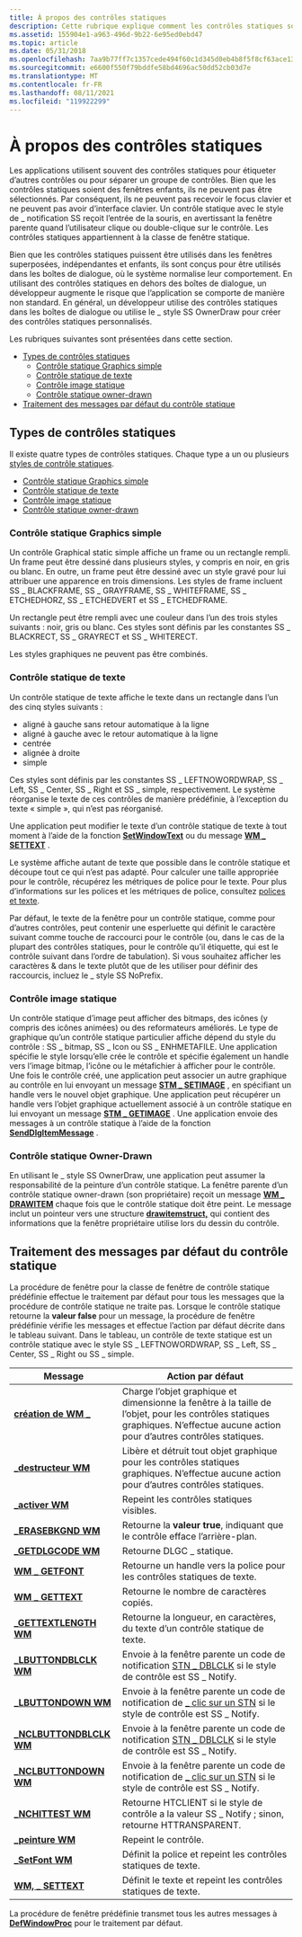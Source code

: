 ```yaml
---
title: À propos des contrôles statiques
description: Cette rubrique explique comment les contrôles statiques sont utilisés.
ms.assetid: 155904e1-a963-496d-9b22-6e95ed0ebd47
ms.topic: article
ms.date: 05/31/2018
ms.openlocfilehash: 7aa9b77ff7c1357cede494f60c1d345d0eb4b8f5f8cf63ace13176179d385794
ms.sourcegitcommit: e6600f550f79bddfe58bd4696ac50dd52cb03d7e
ms.translationtype: MT
ms.contentlocale: fr-FR
ms.lasthandoff: 08/11/2021
ms.locfileid: "119922299"
---
```

# <a name="about-static-controls"></a>À propos des contrôles statiques

Les applications utilisent souvent des contrôles statiques pour étiqueter d’autres contrôles ou pour séparer un groupe de contrôles. Bien que les contrôles statiques soient des fenêtres enfants, ils ne peuvent pas être sélectionnés. Par conséquent, ils ne peuvent pas recevoir le focus clavier et ne peuvent pas avoir d’interface clavier. Un contrôle statique avec le style de \_ notification SS reçoit l’entrée de la souris, en avertissant la fenêtre parente quand l’utilisateur clique ou double-clique sur le contrôle. Les contrôles statiques appartiennent à la classe de fenêtre statique.

Bien que les contrôles statiques puissent être utilisés dans les fenêtres superposées, indépendantes et enfants, ils sont conçus pour être utilisés dans les boîtes de dialogue, où le système normalise leur comportement. En utilisant des contrôles statiques en dehors des boîtes de dialogue, un développeur augmente le risque que l’application se comporte de manière non standard. En général, un développeur utilise des contrôles statiques dans les boîtes de dialogue ou utilise le \_ style SS OwnerDraw pour créer des contrôles statiques personnalisés.

Les rubriques suivantes sont présentées dans cette section.

-   [Types de contrôles statiques](#static-control-types)
    -   [Contrôle statique Graphics simple](#simple-graphics-static-control)
    -   [Contrôle statique de texte](#text-static-control)
    -   [Contrôle image statique](#image-static-control)
    -   [Contrôle statique owner-drawn](#owner-drawn-static-control)
-   [Traitement des messages par défaut du contrôle statique](#static-control-default-message-processing)

## <a name="static-control-types"></a>Types de contrôles statiques

Il existe quatre types de contrôles statiques. Chaque type a un ou plusieurs [styles de contrôle statiques](static-control-styles.md).

-   [Contrôle statique Graphics simple](#simple-graphics-static-control)
-   [Contrôle statique de texte](#text-static-control)
-   [Contrôle image statique](#image-static-control)
-   [Contrôle statique owner-drawn](#owner-drawn-static-control)

### <a name="simple-graphics-static-control"></a>Contrôle statique Graphics simple

Un contrôle Graphical static simple affiche un frame ou un rectangle rempli. Un frame peut être dessiné dans plusieurs styles, y compris en noir, en gris ou blanc. En outre, un frame peut être dessiné avec un style gravé pour lui attribuer une apparence en trois dimensions. Les styles de frame incluent SS \_ BLACKFRAME, SS \_ GRAYFRAME, SS \_ WHITEFRAME, SS \_ ETCHEDHORZ, SS \_ ETCHEDVERT et SS \_ ETCHEDFRAME.

Un rectangle peut être rempli avec une couleur dans l’un des trois styles suivants : noir, gris ou blanc. Ces styles sont définis par les constantes SS \_ BLACKRECT, SS \_ GRAYRECT et SS \_ WHITERECT.

Les styles graphiques ne peuvent pas être combinés.

### <a name="text-static-control"></a>Contrôle statique de texte

Un contrôle statique de texte affiche le texte dans un rectangle dans l’un des cinq styles suivants :

-   aligné à gauche sans retour automatique à la ligne
-   aligné à gauche avec le retour automatique à la ligne
-   centrée
-   alignée à droite
-   simple

Ces styles sont définis par les constantes SS \_ LEFTNOWORDWRAP, SS \_ Left, SS \_ Center, SS \_ Right et SS \_ simple, respectivement. Le système réorganise le texte de ces contrôles de manière prédéfinie, à l’exception du texte « simple », qui n’est pas réorganisé.

Une application peut modifier le texte d’un contrôle statique de texte à tout moment à l’aide de la fonction [**SetWindowText**](/windows/desktop/api/winuser/nf-winuser-setwindowtexta) ou du message [**WM \_ SETTEXT**](/windows/desktop/winmsg/wm-settext) .

Le système affiche autant de texte que possible dans le contrôle statique et découpe tout ce qui n’est pas adapté. Pour calculer une taille appropriée pour le contrôle, récupérez les métriques de police pour le texte. Pour plus d’informations sur les polices et les métriques de police, consultez [polices et texte](/windows/desktop/gdi/fonts-and-text).

Par défaut, le texte de la fenêtre pour un contrôle statique, comme pour d’autres contrôles, peut contenir une esperluette qui définit le caractère suivant comme touche de raccourci pour le contrôle (ou, dans le cas de la plupart des contrôles statiques, pour le contrôle qu’il étiquette, qui est le contrôle suivant dans l’ordre de tabulation). Si vous souhaitez afficher les caractères & dans le texte plutôt que de les utiliser pour définir des raccourcis, incluez le \_ style SS NoPrefix.

### <a name="image-static-control"></a>Contrôle image statique

Un contrôle statique d’image peut afficher des bitmaps, des icônes (y compris des icônes animées) ou des reformateurs améliorés. Le type de graphique qu’un contrôle statique particulier affiche dépend du style du contrôle : SS \_ bitmap, SS \_ Icon ou SS \_ ENHMETAFILE. Une application spécifie le style lorsqu’elle crée le contrôle et spécifie également un handle vers l’image bitmap, l’icône ou le métafichier à afficher pour le contrôle. Une fois le contrôle créé, une application peut associer un autre graphique au contrôle en lui envoyant un message [**STM \_ SETIMAGE**](stm-setimage.md) , en spécifiant un handle vers le nouvel objet graphique. Une application peut récupérer un handle vers l’objet graphique actuellement associé à un contrôle statique en lui envoyant un message [**STM \_ GETIMAGE**](stm-getimage.md) . Une application envoie des messages à un contrôle statique à l’aide de la fonction [**SendDlgItemMessage**](/windows/desktop/api/winuser/nf-winuser-senddlgitemmessagea) .

### <a name="owner-drawn-static-control"></a>Contrôle statique Owner-Drawn

En utilisant le \_ style SS OwnerDraw, une application peut assumer la responsabilité de la peinture d’un contrôle statique. La fenêtre parente d’un contrôle statique owner-drawn (son propriétaire) reçoit un message [**WM \_ DRAWITEM**](wm-drawitem.md) chaque fois que le contrôle statique doit être peint. Le message inclut un pointeur vers une structure [**drawitemstruct,**](/windows/win32/api/winuser/ns-winuser-drawitemstruct) qui contient des informations que la fenêtre propriétaire utilise lors du dessin du contrôle.

## <a name="static-control-default-message-processing"></a>Traitement des messages par défaut du contrôle statique

La procédure de fenêtre pour la classe de fenêtre de contrôle statique prédéfinie effectue le traitement par défaut pour tous les messages que la procédure de contrôle statique ne traite pas. Lorsque le contrôle statique retourne la **valeur false** pour un message, la procédure de fenêtre prédéfinie vérifie les messages et effectue l’action par défaut décrite dans le tableau suivant. Dans le tableau, un contrôle de texte statique est un contrôle statique avec le style SS \_ LEFTNOWORDWRAP, SS \_ Left, SS \_ Center, SS \_ Right ou SS \_ simple.



| Message                                                | Action par défaut                                                                                                                              |
|--------------------------------------------------------|---------------------------------------------------------------------------------------------------------------------------------------------|
| [**création de WM \_**](/windows/desktop/winmsg/wm-create)                     | Charge l’objet graphique et dimensionne la fenêtre à la taille de l’objet, pour les contrôles statiques graphiques. N’effectue aucune action pour d’autres contrôles statiques. |
| [**\_destructeur WM**](/windows/desktop/winmsg/wm-destroy)                   | Libère et détruit tout objet graphique pour les contrôles statiques graphiques. N’effectue aucune action pour d’autres contrôles statiques.                              |
| [**\_activer WM**](/windows/desktop/winmsg/wm-enable)                     | Repeint les contrôles statiques visibles.                                                                                                           |
| [**\_ERASEBKGND WM**](/windows/desktop/winmsg/wm-erasebkgnd)             | Retourne la **valeur true**, indiquant que le contrôle efface l’arrière-plan.                                                                             |
| [**\_GETDLGCODE WM**](/windows/desktop/dlgbox/wm-getdlgcode)             | Retourne DLGC \_ statique.                                                                                                                       |
| [**WM \_ GETFONT**](/windows/desktop/winmsg/wm-getfont)                   | Retourne un handle vers la police pour les contrôles statiques de texte.                                                                                      |
| [**WM \_ GETTEXT**](/windows/desktop/winmsg/wm-gettext)                   | Retourne le nombre de caractères copiés.                                                                                                    |
| [**\_GETTEXTLENGTH WM**](/windows/desktop/winmsg/wm-gettextlength)       | Retourne la longueur, en caractères, du texte d’un contrôle statique de texte.                                                                   |
| [**\_LBUTTONDBLCLK WM**](/windows/desktop/inputdev/wm-lbuttondblclk)     | Envoie à la fenêtre parente un code de notification [STN \_ DBLCLK](stn-dblclk.md) si le style de contrôle est SS \_ Notify.                              |
| [**\_LBUTTONDOWN WM**](/windows/desktop/inputdev/wm-lbuttondown)         | Envoie à la fenêtre parente un code de notification de [ \_ clic sur un STN](stn-clicked.md) si le style de contrôle est SS \_ Notify.                            |
| [**\_NCLBUTTONDBLCLK WM**](/windows/desktop/inputdev/wm-nclbuttondblclk) | Envoie à la fenêtre parente un code de notification [STN \_ DBLCLK](stn-dblclk.md) si le style de contrôle est SS \_ Notify.                              |
| [**\_NCLBUTTONDOWN WM**](/windows/desktop/inputdev/wm-nclbuttondown)     | Envoie à la fenêtre parente un code de notification de [ \_ clic sur un STN](stn-clicked.md) si le style de contrôle est SS \_ Notify.                            |
| [**\_NCHITTEST WM**](/windows/desktop/inputdev/wm-nchittest)             | Retourne HTCLIENT si le style de contrôle a la valeur SS \_ Notify ; sinon, retourne HTTRANSPARENT.                                                      |
| [**\_peinture WM**](/windows/desktop/gdi/wm-paint)                          | Repeint le contrôle.                                                                                                                       |
| [**\_SetFont WM**](/windows/desktop/winmsg/wm-setfont)                   | Définit la police et repeint les contrôles statiques de texte.                                                                                        |
| [**WM, \_ SETTEXT**](/windows/desktop/winmsg/wm-settext)                   | Définit le texte et repeint les contrôles statiques de texte.                                                                                        |



 

La procédure de fenêtre prédéfinie transmet tous les autres messages à [**DefWindowProc**](/windows/desktop/api/winuser/nf-winuser-defwindowproca) pour le traitement par défaut.

 

 